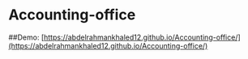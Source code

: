 # Accounting-office
##Demo:
[https://abdelrahmankhaled12.github.io/Accounting-office/](https://abdelrahmankhaled12.github.io/Accounting-office/)
